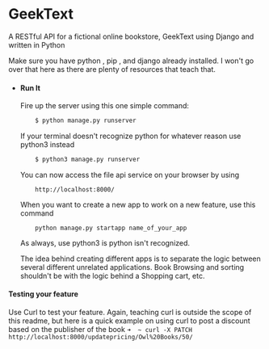 # GeekText
A RESTful API for a fictional online bookstore, GeekText using Django and written in Python

Make sure you have python , pip , and django already installed. I won't go over that here as there are plenty of resources that teach that. 

* #### Run It
    Fire up the server using this one simple command:
    ```bash
        $ python manage.py runserver
    ```
    If your terminal doesn't recognize python for whatever reason use python3 instead
    ```bash
        $ python3 manage.py runserver
    ```
    You can now access the file api service on your browser by using
    ```
        http://localhost:8000/
    ```
    
    When you want to create a new app to work on a new feature, use this command
    ```
        python manage.py startapp name_of_your_app
    ```
    As always, use python3 is python isn't recognized.
    

    The idea behind creating different apps is to separate the logic between several different unrelated applications. Book Browsing and sorting
    shouldn't be with the logic behind a Shopping cart, etc.

#### Testing your feature
Use Curl to test your feature. Again, teaching curl is outside the scope of this readme, but here is a quick example on using curl to post a discount
    based on the publisher of the book
    ```
    ➜  ~ curl -X PATCH http://localhost:8000/updatepricing/Owl%20Books/50/
    ```
